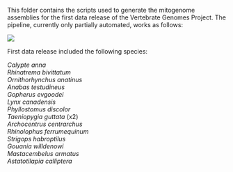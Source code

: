 This folder contains the scripts used to generate the mitogenome assemblies for the first data release of the Vertebrate Genomes Project. The pipeline, currently only partially automated, works as follows:

<img src="https://github.com/GiulioF1/mitoVGP/blob/master/1st_data_release/pipeline.png" />

First data release included the following species:

<i>
Calypte anna <br/>
Rhinatrema bivittatum <br/>
Ornithorhynchus anatinus <br/>
Anabas testudineus <br/>
Gopherus evgoodei <br/>
Lynx canadensis <br/>
Phyllostomus discolor <br/>
Taeniopygia guttata</i> (x2) <i><br/>
Archocentrus centrarchus <br/>
Rhinolophus ferrumequinum <br/>
Strigops habroptilus <br/>
Gouania willdenowi <br/>
Mastacembelus armatus <br/>
Astatotilapia calliptera
</i>
